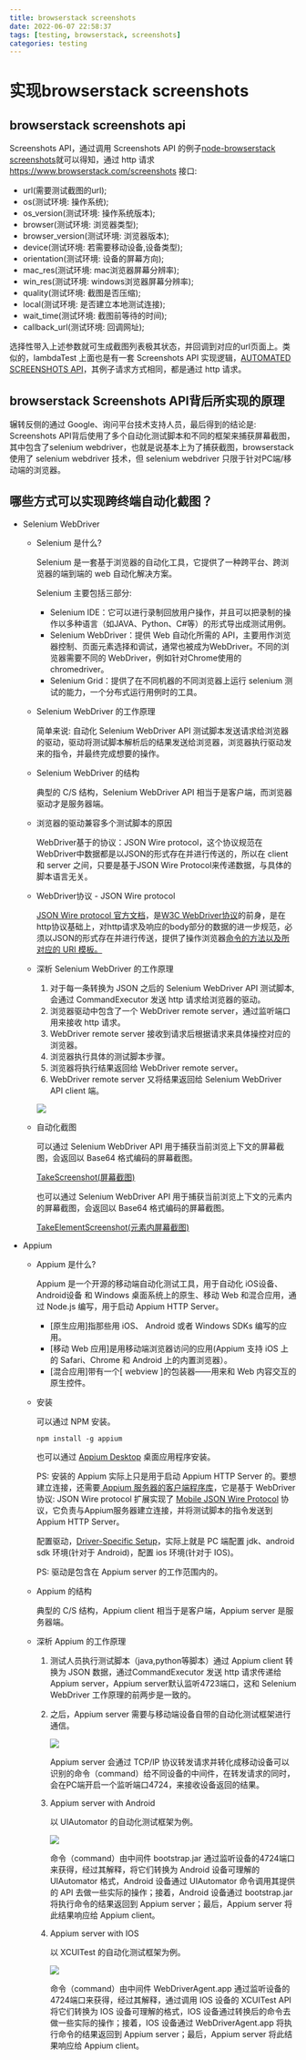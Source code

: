 ```yaml
---
title: browserstack screenshots
date: 2022-06-07 22:58:37
tags: [testing, browserstack, screenshots]
categories: testing
---
```


# 实现browserstack screenshots

## browserstack screenshots api

   <a hef='https://www.browserstack.com/screenshots/api'>Screenshots API</a>，通过调用 Screenshots API 的例子<a href='https://github.com/scottgonzalez/node-browserstack/blob/master/lib/screenshot.js'>node-browserstack screenshots</a>就可以得知，通过 http 请求 https://www.browserstack.com/screenshots 接口:

  - url(需要测试截图的url);
  - os(测试环境: 操作系统);
  - os_version(测试环境: 操作系统版本);
  - browser(测试环境: 浏览器类型);
  - browser_version(测试环境: 浏览器版本);
  - device(测试环境: 若需要移动设备,设备类型);
  - orientation(测试环境: 设备的屏幕方向);
  - mac_res(测试环境: mac浏览器屏幕分辨率);
  - win_res(测试环境: windows浏览器屏幕分辨率);
  - quality(测试环境: 截图是否压缩);
  - local(测试环境: 是否建立本地测试连接);
  - wait_time(测试环境: 截图前等待的时间);
  - callback_url(测试环境: 回调网址);

选择性带入上述参数就可生成截图列表极其状态，并回调到对应的url页面上。类似的，lambdaTest 上面也是有一套 Screenshots API 实现逻辑，<a href="https://www.lambdatest.com/support/api-doc/">AUTOMATED SCREENSHOTS API</a>，其例子请求方式相同，都是通过 http 请求。

## browserstack Screenshots API背后所实现的原理

辗转反侧的通过 Google、询问平台技术支持人员，最后得到的结论是: Screenshots API背后使用了多个自动化测试脚本和不同的框架来捕获屏幕截图，其中包含了selenium webdriver，也就是说基本上为了捕获截图，browserstack 使用了 selenium webdriver 技术，但 selenium webdriver 只限于针对PC端/移动端的浏览器。

## 哪些方式可以实现跨终端自动化截图？

  - Selenium WebDriver

    - Selenium 是什么?

      Selenium 是一套基于浏览器的自动化工具，它提供了一种跨平台、跨浏览器的端到端的 web 自动化解决方案。
    
      Selenium 主要包括三部分:
  
       - Selenium IDE：它可以进行录制回放用户操作，并且可以把录制的操作以多种语言（如JAVA、Python、C#等）的形式导出成测试用例。
       - Selenium WebDriver：提供 Web 自动化所需的 API，主要用作浏览器控制、页面元素选择和调试，通常也被成为WebDriver。不同的浏览器需要不同的 WebDriver，例如针对Chrome使用的chromedriver。
       - Selenium Grid：提供了在不同机器的不同浏览器上运行 selenium 测试的能力，一个分布式运行用例时的工具。
    
    - Selenium WebDriver 的工作原理

      简单来说: 自动化 Selenium WebDriver API 测试脚本发送请求给浏览器的驱动，驱动将测试脚本解析后的结果发送给浏览器，浏览器执行驱动发来的指令，并最终完成想要的操作。
  
    - Selenium WebDriver 的结构

      典型的 C/S 结构，Selenium WebDriver API 相当于是客户端，而浏览器驱动才是服务器端。
    
    - 浏览器的驱动兼容多个测试脚本的原因

      WebDriver基于的协议：JSON Wire protocol，这个协议规范在WebDriver中数据都是以JSON的形式存在并进行传送的，所以在 client 和 server 之间，只要是基于JSON Wire Protocol来传递数据，与具体的脚本语言无关。
    
    - WebDriver协议 - JSON Wire protocol

      <a href='https://www.selenium.dev/documentation/legacy/json_wire_protocol/'>JSON Wire protocol 官方文档</a>，是<a href='https://w3c.github.io/webdriver/'>W3C WebDriver协议</a>的前身，是在http协议基础上，对http请求及响应的body部分的数据的进一步规范，必须以JSON的形式存在并进行传送，提供了操作浏览器<a href='https://w3c.github.io/webdriver/#endpoints'>命令的方法以及所对应的 URI 模板。<a>

    - 深析 Selenium WebDriver 的工作原理

        1. 对于每一条转换为 JSON 之后的 Selenium WebDriver API 测试脚本,会通过 CommandExecutor 发送 http 请求给浏览器的驱动。
        2. 浏览器驱动中包含了一个 WebDriver remote server，通过监听端口用来接收 http 请求。
        3. WebDriver remote server 接收到请求后根据请求来具体操控对应的浏览器。
        4. 浏览器执行具体的测试脚本步骤。
        5. 浏览器将执行结果返回给 WebDriver remote server。
        6. WebDriver remote server 又将结果返回给 Selenium WebDriver API client 端。

      ![](/images/basic_comms.png)
    
    - 自动化截图

      可以通过 Selenium WebDriver API 用于捕获当前浏览上下文的屏幕截图，会返回以 Base64 格式编码的屏幕截图。
    
      <a href='https://www.selenium.dev/documentation/webdriver/browser/windows/#takescreenshot'>TakeScreenshot(屏幕截图)</a>

      也可以通过 Selenium WebDriver API 用于捕获当前浏览上下文的元素内的屏幕截图，会返回以 Base64 格式编码的屏幕截图。

      <a href='https://www.selenium.dev/documentation/webdriver/browser/windows/#takeelementscreenshot'>TakeElementScreenshot(元素内屏幕截图)</a>
    

  - Appium

    - Appium 是什么?

      Appium 是一个开源的移动端自动化测试工具，用于自动化 iOS设备、 Android设备 和 Windows 桌面系统上的原生、移动 Web 和混合应用，通过 Node.js 编写，用于启动 Appium HTTP Server。
    
      - [原生应用]指那些用 iOS、 Android 或者 Windows SDKs 编写的应用。
      - [移动 Web 应用]是用移动端浏览器访问的应用(Appium 支持 iOS 上的 Safari、Chrome 和 Android 上的内置浏览器）。
      - [混合应用]带有一个[ webview ]的包装器——用来和 Web 内容交互的原生控件。
    
    - 安装

      可以通过 NPM 安装。

          npm install -g appium

      也可以通过 <a href='https://github.com/appium/appium-desktop/releases'>Appium Desktop</a> 桌面应用程序安装。
  
      PS: 安装的 Appium 实际上只是用于启动 Appium HTTP Server 的。要想建立连接，还需要<a href='https://appium.io/docs/en/about-appium/appium-clients/index.html'> Appium 服务器的客户端程序库</a>，它是基于 WebDriver 协议: JSON Wire protocol 扩展实现了 <a href='https://github.com/SeleniumHQ/mobile-spec/blob/master/spec-draft.md'>Mobile JSON Wire Protocol</a> 协议，它负责与Appium服务器建立连接，并将测试脚本的指令发送到Appium HTTP Server。
    
      配置驱动，<a href='https://appium.io/docs/en/about-appium/getting-started/?lang=zh#driver-specific-setup'>Driver-Specific Setup</a>，实际上就是 PC 端配置 jdk、android sdk 环境(针对于 Android)，配置 ios 环境(针对于 IOS)。
    
      PS: 驱动是包含在 Appium server 的工作范围内的。

    - Appium 的结构

      典型的 C/S 结构，Appium client 相当于是客户端，Appium server 是服务器端。

    - 深析 Appium 的工作原理

      1. 测试人员执行测试脚本（java,python等脚本）通过 Appium client 转换为 JSON 数据，通过CommandExecutor 发送 http 请求传递给 Appium server，Appium server默认监听4723端口，这和 Selenium WebDriver 工作原理的前两步是一致的。
      2. 之后，Appium server 需要与移动端设备自带的自动化测试框架进行通信。
         
         ![](/images/automate_test.png)
      
         Appium server 会通过 TCP/IP 协议转发请求并转化成移动设备可以识别的命令（command）给不同设备的中间件，在转发请求的同时，会在PC端开启一个监听端口4724，来接收设备返回的结果。
      3. Appium server with Android
      
         以 UIAutomator 的自动化测试框架为例。

         ![](/images/appium_android.png)

         命令（command）由中间件 bootstrap.jar 通过监听设备的4724端口来获得，经过其解释，将它们转换为 Android 设备可理解的 UIAutomator 格式，Android 设备通过 UIAutomator 命令调用其提供的 API 去做一些实际的操作；接着，Android 设备通过 bootstrap.jar 将执行命令的结果返回到 Appium server；最后，Appium server 将此结果响应给 Appium client。
      4. Appium server with IOS

         以 XCUITest 的自动化测试框架为例。

         ![](/images/appium_ios.png)

         命令（command）由中间件 WebDriverAgent.app 通过监听设备的4724端口来获得，经过其解释，通过调用 IOS 设备的 XCUITest API 将它们转换为 IOS 设备可理解的格式，IOS 设备通过转换后的命令去做一些实际的操作；接着，IOS 设备通过 WebDriverAgent.app 将执行命令的结果返回到 Appium server；最后，Appium server 将此结果响应给 Appium client。